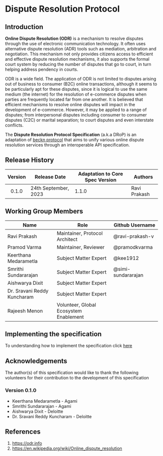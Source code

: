 # Dispute Resolution Protocol

## Introduction

**Online Dispute Resolution (ODR)** is a mechanism to resolve disputes through the use of electronic communication technology. It often uses alternative dispute resolution (ADR) tools such as mediation, arbitration and negotiation. This mechanism not only provides citizens access to efficient and effective dispute resolution mechanisms, it also supports the formal court system by reducing the number of disputes that go to court, in turn helping address pendency in courts.

ODR is a wide field. The application of ODR is not limited to disputes arising out of business to consumer (B2C) online transactions, although it seems to be particularly apt for these disputes, since it is logical to use the same medium (the internet) for the resolution of e-commerce disputes when parties are frequently located far from one another. It is believed that efficient mechanisms to resolve online disputes will impact in the development of e-commerce. However, it may be applied to a range of disputes; from interpersonal disputes including consumer to consumer disputes (C2C) or marital separation; to court disputes and even interstate conflicts.  

The **Dispute Resolution Protocol Specification** (a.k.a DRoP) is an adaptation of [beckn protocol](https://github.com/beckn/protocol-specifications) that aims to unify various online dispute resolution services through an interoperable API specification.

## Release History

| Version | Release Date         | Adaptation to Core Spec Version | Authors      |
| :-----: | -------------------- | ------------------------------- | ------------ |
|  0.1.0  | 24th September, 2023 | 1.1.0                           | Ravi Prakash |

## Working Group Members

| Name                        | Role                                     | Github Username    |
| --------------------------- | -----------------------------------------| -------------------|
| Ravi Prakash                | Maintainer, Protocol Architect           | @ravi-prakash-v    |
| Pramod Varma                | Maintainer, Reviewer                     | @pramodkvarma      |
| Keerthana Medarametla       | Subject Matter Expert                    | @kee1912           |
| Smrithi Sundararajan        | Subject Matter Expert                    | @simi-sundararajan |
| Aishwarya Dixit             | Subject Matter Expert                    |                    |
| Dr. Sravani Reddy Kuncharam | Subject Matter Expert                    |                    |
| Rajeesh Menon               | Volunteer, Global Ecosystem Enablement   |                    |

## Implementing the specification

To understanding how to implement the specification click [here](./docs)

## Acknowledgements

The author(s) of this specification would like to thank the following volunteers for their contribution to the development of this specification

### Version 0.1.0

- Keerthana Medarametla - Agami
- Smrithi Sundararajan - Agami
- Aishwarya Dixit - Deloitte
- Dr. Sravani Reddy Kuncharam - Deloitte

## References
1. https://odr.info
2. https://en.wikipedia.org/wiki/Online_dispute_resolution
